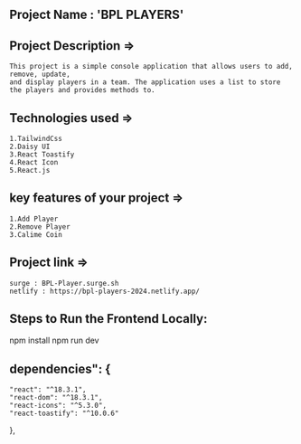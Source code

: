 ## Project Name : 'BPL PLAYERS'

## Project Description =>

    This project is a simple console application that allows users to add, remove, update,
    and display players in a team. The application uses a list to store the players and provides methods to.

## Technologies used =>

    1.TailwindCss
    2.Daisy UI
    3.React Toastify
    4.React Icon
    5.React.js

## key features of your project =>

    1.Add Player
    2.Remove Player
    3.Calime Coin

## Project link =>

    surge : BPL-Player.surge.sh
    netlify : https://bpl-players-2024.netlify.app/

## Steps to Run the Frontend Locally:

npm install
npm run dev

## dependencies": {
    "react": "^18.3.1",
    "react-dom": "^18.3.1",
    "react-icons": "^5.3.0",
    "react-toastify": "^10.0.6"
},
